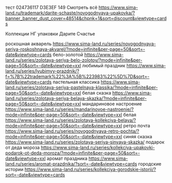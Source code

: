 тест
024736117
D3E3EF
149 Смотреть всё
https://www.sima-land.ru/trademark/darite-schaste/novogodnyaya-upakovka/?banner_banner_dust_cover=48514&chpnk=1&sort=discount&viewtype=cards

Коллекции НГ упаковки Дарите Счастье

роскошная акварель https://www.sima-land.ru/series/novogodnyaya-seriya-roskoshnaya-akvarel/?mode=infinite&per-page=50&sort=-date&viewtype=cards
бело-золотой https://www.sima-land.ru/series/zolotaya-seriya-belo-zolotoy/?mode=infinite&per-page=50&sort=-date&viewtype=xxl
любимый праздник https://www.sima-land.ru/series/lyubimyy-prazdnik/?f=%7B%22trademark%22%3A%5B%223983%22%5D%7D&sort=-date&viewtype=cards
пастельная классика https://www.sima-land.ru/series/zolotaya-seriya-pastelnaya-klassika/?mode=infinite&per-page=50&sort=-date&viewtype=xxl
белая сказка https://www.sima-land.ru/series/zolotaya-seriya-belaya-skazka/?mode=infinite&per-page=50&sort=-date&viewtype=xxl
мандариновое настроение https://www.sima-land.ru/series/mandarinovoe-nastroenie/?mode=infinite&per-page=50&sort=-date&viewtype=xxl
белая https://www.sima-land.ru/series/zolotaya-kollekciya-belaya/?mode=infinite&per-page=50&sort=-date&viewtype=xxl
ретро почта https://www.sima-land.ru/series/novogodnyaya-retro-pochta/?mode=infinite&per-page=50&sort=-date&viewtype=xxl
синяя сказка https://www.sima-land.ru/series/zolotaya-seriya-sinyaya-skazka/
подарок от деда мороза https://www.sima-land.ru/series/kollekciya-upakovki-podarok-ot-deda-moroza/?mode=infinite&per-page=50&sort=-date&viewtype=xxl
аромат праздника https://www.sima-land.ru/series/aromat-prazdnika/?sort=-date&viewtype=cards
городские истории https://www.sima-land.ru/series/kollekciya-gorodskie-istorii/?sort=-date&viewtype=cards
